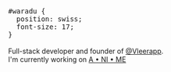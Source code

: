 <samp>
#waradu { <br>
‎ ‎ position: swiss; <br>
‎ ‎ font-size: 17; <br>
}
</samp>
<br><br>
<div align="left">
Full-stack developer and founder of <a href="https://github.com/vleerapp">@Vleerapp</a>.<br>I'm currently working on <a href="https://a.ni.me.waradu.dev/">A • NI • ME</a>
</div>
